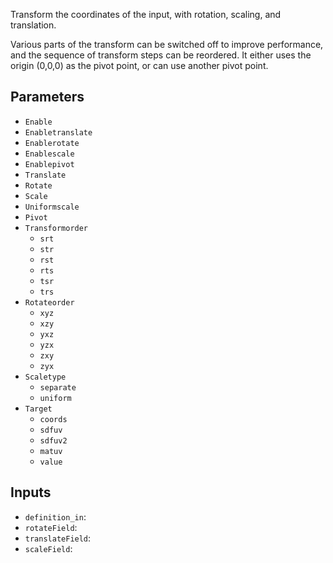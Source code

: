 Transform the coordinates of the input, with rotation, scaling, and translation.

Various parts of the transform can be switched off to improve performance, and the sequence of transform steps can be reordered.
It either uses the origin (0,0,0) as the pivot point, or can use another pivot point.

## Parameters

* `Enable`
* `Enabletranslate`
* `Enablerotate`
* `Enablescale`
* `Enablepivot`
* `Translate`
* `Rotate`
* `Scale`
* `Uniformscale`
* `Pivot`
* `Transformorder`
  * `srt`
  * `str`
  * `rst`
  * `rts`
  * `tsr`
  * `trs`
* `Rotateorder`
  * `xyz`
  * `xzy`
  * `yxz`
  * `yzx`
  * `zxy`
  * `zyx`
* `Scaletype`
  * `separate`
  * `uniform`
* `Target`
  * `coords`
  * `sdfuv`
  * `sdfuv2`
  * `matuv`
  * `value`

## Inputs

* `definition_in`: 
* `rotateField`: 
* `translateField`: 
* `scaleField`: 
